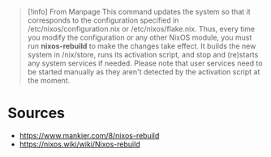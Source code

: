 > [!info] From Manpage
> This command updates the system so that it corresponds to the configuration specified in /etc/nixos/configuration.nix or /etc/nixos/flake.nix. Thus, every time you modify the configuration or any other NixOS module, you must run **nixos-rebuild** to make the changes take effect. It builds the new system in /nix/store, runs its activation script, and stop and (re)starts any system services if needed. Please note that user services need to be started manually as they aren't detected by the activation script at the moment.

# Sources
- https://www.mankier.com/8/nixos-rebuild
- https://nixos.wiki/wiki/Nixos-rebuild
